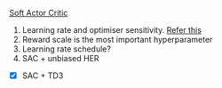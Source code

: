[Soft Actor Critic](https://arxiv.org/pdf/1801.01290.pdf)
 1. Learning rate and optimiser sensitivity. [Refer this](https://arxiv.org/pdf/1810.02525.pdf)
2. Reward scale is the most important hyperparameter
3. Learning rate schedule?
4. SAC + unbiased HER
- [x] SAC + TD3